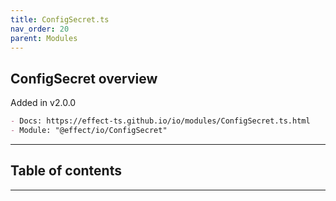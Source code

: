 ```yaml
---
title: ConfigSecret.ts
nav_order: 20
parent: Modules
---
```


## ConfigSecret overview

Added in v2.0.0

```md
- Docs: https://effect-ts.github.io/io/modules/ConfigSecret.ts.html
- Module: "@effect/io/ConfigSecret"
```

---

<h2 class="text-delta">Table of contents</h2>

---
